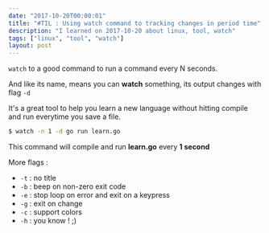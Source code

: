 ```yaml
---
date: "2017-10-20T00:00:01"
title: "#TIL : Using watch command to tracking changes in period time"
description: "I learned on 2017-10-20 about linux, tool, watch"
tags: ["linux", "tool", "watch"]
layout: post
---
```



`watch` to a good command to run a command every N seconds.

And like its name, means you can **watch** something, its output changes with flag `-d`

It's a great tool to help you learn a new language without hitting compile and run everytime you save a file.

```bash
$ watch -n 1 -d go run learn.go
```

This command will compile and run **learn.go** every **1 second**

More flags :

- `-t` : no title
- `-b` : beep on non-zero exit code
- `-e` : stop loop on error and exit on a keypress
- `-g` : exit on change
- `-c` : support colors
- `-h` : you know ! ;)
